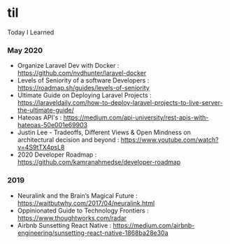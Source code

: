 # til

Today I Learned

### May 2020

- Organize Laravel Dev with Docker : https://github.com/nvdhunter/laravel-docker
- Levels of Seniority of a software Developers : https://roadmap.sh/guides/levels-of-seniority
- Ultimate Guide on Deploying Laravel Projects : https://laraveldaily.com/how-to-deploy-laravel-projects-to-live-server-the-ultimate-guide/
- Hateoas API's : https://medium.com/api-university/rest-apis-with-hateoas-50e001e69903
- Justin Lee - Tradeoffs, Different Views & Open Mindness on architectural decision and beyond : https://www.youtube.com/watch?v=4S9tTX4psL8
- 2020 Developer Roadmap : https://github.com/kamranahmedse/developer-roadmap

### 2019

- Neuralink and the Brain’s Magical Future : https://waitbutwhy.com/2017/04/neuralink.html
- Oppinionated Guide to Technology Frontiers : https://www.thoughtworks.com/radar
- Airbnb Sunsetting React Native : https://medium.com/airbnb-engineering/sunsetting-react-native-1868ba28e30a
